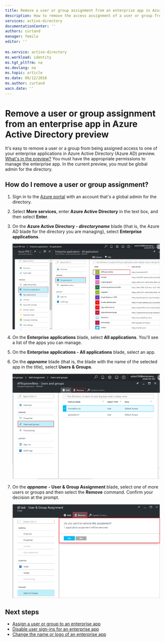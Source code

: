 ```yaml
---
title: Remove a user or group assignment from an enterprise app in Azure Active Directory preview | Azure
description: How to remove the access assignment of a user or group from an enterprise app in Azure Active Directory
services: active-directory
documentationCenter: ''
authors: curtand
manager: femila
editor: ''

ms.service: active-directory
ms.workload: identity
ms.tgt_pltfrm: na
ms.devlang: na
ms.topic: article
ms.date: 09/12/2016
ms.author: curtand
wacn.date: ''
---
```


# Remove a user or group assignment from an enterprise app in Azure Active Directory preview

It's easy to remove a user or a group from being assigned access to one of your enterprise applications in Azure Active Directory (Azure AD) preview. [What's in the preview?](./active-directory-preview-explainer.md) You must have the appropriate permissions to manage the enterprise app. In the current preview, you must be global admin for the directory.

## How do I remove a user or group assignment?

1. Sign in to the [Azure portal](https://portal.azure.cn) with an account that's a global admin for the directory.

2. Select **More services**, enter **Azure Active Directory** in the text box, and then select **Enter**.

3. On the **Azure Active Directory - *directoryname*** blade (that is, the Azure AD blade for the directory you are managing), select **Enterprise applications**.

    ![Opening Enterprise apps](./media/active-directory-coreapps-remove-assignment-user-azure-portal/open-enterprise-apps.png)

4. On the **Enterprise applications** blade, select **All applications**. You'll see a list of the apps you can manage.

5. On the **Enterprise applications - All applications** blade, select an app.

6. On the ***appname*** blade (that is, the blade with the name of the selected app in the title), select **Users & Groups**.

    ![Selecting users or groups](./media/active-directory-coreapps-remove-assignment-user-azure-portal/remove-app-users.png)

7. On the ***appname*** **- User & Group Assignment** blade, select one of more users or groups and then select the **Remove** command. Confirm your decision at the prompt.

    ![Selecting the Remove command](./media/active-directory-coreapps-remove-assignment-user-azure-portal/remove-users.png)

## Next steps

- [Assign a user or group to an enterprise app](./active-directory-coreapps-assign-user-azure-portal.md)
- [Disable user sign-ins for an enterprise app](./active-directory-coreapps-disable-app-azure-portal.md)
- [Change the name or logo of an enterprise app](/documentation/articles/active-directory-coreapps-change-app-logo-azure-portal/)